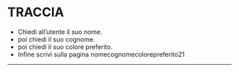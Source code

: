 # TRACCIA

- Chiedi all’utente il suo nome.
- poi chiedi il suo cognome.
- poi chiedi il suo colore preferito.
- Infine scrivi sulla pagina nomecognomecolorepreferito21

---
